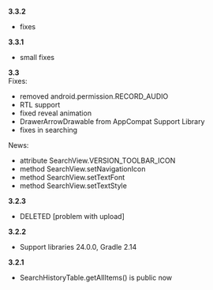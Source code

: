 **3.3.2**  
- fixes

**3.3.1**  
- small fixes

**3.3**  
Fixes:
- removed android.permission.RECORD_AUDIO
- RTL support
- fixed reveal animation
- DrawerArrowDrawable from AppCompat Support Library
- fixes in searching
 
News:
- attribute SearchView.VERSION_TOOLBAR_ICON
- method SearchView.setNavigationIcon
- method SearchView.setTextFont
- method SearchView.setTextStyle
 
**3.2.3**
 - DELETED [problem with upload]

**3.2.2**
 - Support libraries 24.0.0, Gradle 2.14

**3.2.1**
 - SearchHistoryTable.getAllItems() is public now
